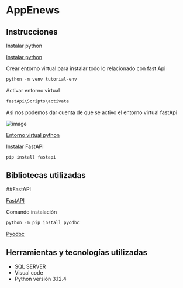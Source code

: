 # AppEnews

## Instrucciones

Instalar python

[Instalar python](https://www.python.org/downloads/)

Crear entorno virtual para instalar todo lo relacionado con fast Api

```python
python -m venv tutorial-env
```

Activar entorno virtual

```python
fastApi\Scripts\activate
```

Asi nos podemos dar cuenta de que se activo el entorno virtual fastApi

![image](https://github.com/AliciaGaona/appEnews/assets/99162884/a0eddbd0-5918-4b7d-8686-ee33d6745180)

[Entorno virtual python](https://docs.python.org/es/3/tutorial/venv.html#creating-virtual-environments)

Instalar FastAPI

```python
pip install fastapi
```


## Bibliotecas utilizadas

##FastAPI

[FastAPI](https://fastapi.tiangolo.com/)


Comando instalación

```python
python -m pip install pyodbc
```

[Pyodbc](https://learn.microsoft.com/es-es/sql/connect/python/pyodbc/python-sql-driver-pyodbc?view=sql-server-ver16)


## Herramientas y tecnologías utilizadas


* SQL SERVER
* Visual code
* Python versión 3.12.4
